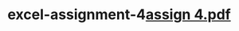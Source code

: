 # excel-assignment-4[assign 4.pdf](https://github.com/Anilani7395/excel-assignment-4/files/10148403/assign.4.pdf)
